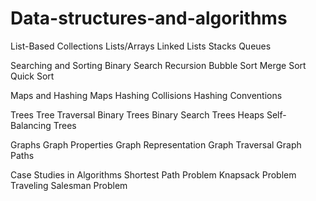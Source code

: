 # Data-structures-and-algorithms

List-Based Collections
Lists/Arrays
Linked Lists
Stacks
Queues

Searching and Sorting
Binary Search
Recursion
Bubble Sort
Merge Sort
Quick Sort

Maps and Hashing
Maps
Hashing
Collisions
Hashing Conventions

Trees
Tree Traversal
Binary Trees
Binary Search Trees
Heaps
Self-Balancing Trees

Graphs
Graph Properties
Graph Representation
Graph Traversal
Graph Paths

Case Studies in Algorithms
Shortest Path Problem
Knapsack Problem
Traveling Salesman Problem
